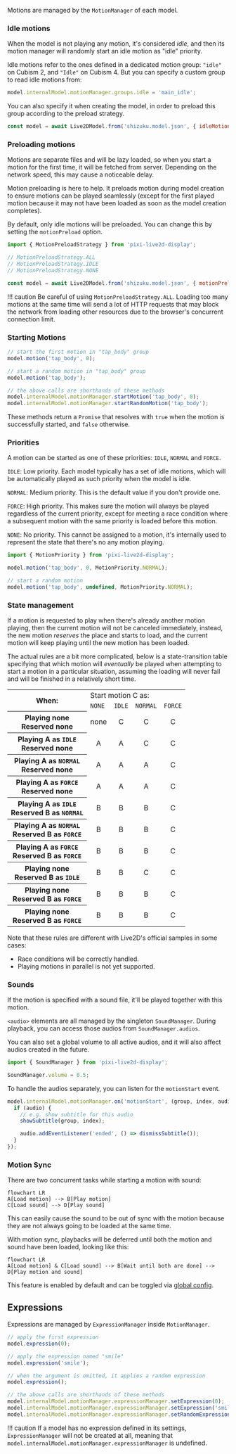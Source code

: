Motions are managed by the `MotionManager` of each model.

### Idle motions

When the model is not playing any motion, it's considered *idle*, and then its motion manager will randomly start an idle motion as "idle" priority.

Idle motions refer to the ones defined in a dedicated motion group: `"idle"` on Cubism 2, and `"Idle"` on Cubism 4. But you can specify a custom group to read idle motions from:

```js
model.internalModel.motionManager.groups.idle = 'main_idle';
```

You can also specify it when creating the model, in order to preload this group according to the preload strategy.

```js
const model = await Live2DModel.from('shizuku.model.json', { idleMotionGroup: 'main_idle' });
```

### Preloading motions

Motions are separate files and will be lazy loaded, so when you start a motion for the first time, it will be fetched from server. Depending on the network speed, this may cause a noticeable delay.

Motion preloading is here to help. It preloads motion during model creation to ensure motions can be played seamlessly (except for the first played motion because it may not have been loaded as soon as the model creation completes).

By default, only idle motions will be preloaded. You can change this by setting the `motionPreload` option.

```js
import { MotionPreloadStrategy } from 'pixi-live2d-display';

// MotionPreloadStrategy.ALL
// MotionPreloadStrategy.IDLE
// MotionPreloadStrategy.NONE

const model = await Live2DModel.from('shizuku.model.json', { motionPreload: MotionPreloadStrategy.NONE });
```

!!! caution
    Be careful of using `MotionPreloadStrategy.ALL`. Loading too many motions at the same time will send a lot of HTTP requests that may block the network from loading other resources due to the browser's concurrent connection limit.

### Starting Motions

```js
// start the first motion in "tap_body" group
model.motion('tap_body', 0);

// start a random motion in "tap_body" group
model.motion('tap_body');

// the above calls are shorthands of these methods
model.internalModel.motionManager.startMotion('tap_body', 0);
model.internalModel.motionManager.startRandomMotion('tap_body');
```

These methods return a `Promise` that resolves with `true` when the motion is successfully started, and `false` otherwise.

### Priorities

A motion can be started as one of these priorities: `IDLE`, `NORMAL` and `FORCE`.

`IDLE`: Low priority. Each model typically has a set of idle motions, which will be automatically played as such priority when the model is idle.

`NORMAL`: Medium priority. This is the default value if you don't provide one.

`FORCE`: High priority. This makes sure the motion will always be played regardless of the current priority, except for meeting a race condition where a subsequent motion with the same priority is loaded before this motion.

`NONE`: No priority. This cannot be assigned to a motion, it's internally used to represent the state that there's no any motion playing.

```js
import { MotionPriority } from 'pixi-live2d-display';

model.motion('tap_body', 0, MotionPriority.NORMAL);

// start a random motion
model.motion('tap_body', undefined, MotionPriority.NORMAL);
```

### State management

If a motion is requested to play when there's already another motion playing, then the current motion will not be canceled immediately, instead, the new motion *reserves* the place and starts to load, and the current motion will keep playing until the new motion has been loaded.

The actual rules are a bit more complicated, below is a state-transition table specifying that which motion will *eventually* be played when attempting to start a motion in a particular situation, assuming the loading will never fail and will be finished in a relatively short time.

<table>
<tr><th rowspan="2">When:</th><td colspan="4">Start motion C as:</td></tr>
<tr>
<td><code>NONE</code></td>
<td><code>IDLE</code></td>
<td><code>NORMAL</code></td>
<td><code>FORCE</code></td>
</tr>
<tr>
<th>Playing none 
<br>Reserved none </th>
<td align="center">none</td><td align="center">C</td><td align="center">C</td><td align="center">C</td>
</tr>
<tr>
<th>Playing A  as <code>IDLE</code> 
<br>Reserved none </th>
<td align="center">A</td><td align="center">A</td><td align="center">C</td><td align="center">C</td>
</tr>
<tr>
<th>Playing A  as <code>NORMAL</code> 
<br>Reserved none </th>
<td align="center">A</td><td align="center">A</td><td align="center">A</td><td align="center">C</td>
</tr>
<tr>
<th>Playing A  as <code>FORCE</code> 
<br>Reserved none </th>
<td align="center">A</td><td align="center">A</td><td align="center">A</td><td align="center">C</td>
</tr>
<tr>
<th>Playing A  as <code>IDLE</code> 
<br>Reserved B  as <code>NORMAL</code> </th>
<td align="center">B</td><td align="center">B</td><td align="center">B</td><td align="center">C</td>
</tr>
<tr>
<th>Playing A  as <code>NORMAL</code> 
<br>Reserved B  as <code>FORCE</code> </th>
<td align="center">B</td><td align="center">B</td><td align="center">B</td><td align="center">C</td>
</tr>
<tr>
<th>Playing A  as <code>FORCE</code> 
<br>Reserved B  as <code>FORCE</code> </th>
<td align="center">B</td><td align="center">B</td><td align="center">B</td><td align="center">C</td>
</tr>
<tr>
<th>Playing none 
<br>Reserved B  as <code>IDLE</code> </th>
<td align="center">B</td><td align="center">B</td><td align="center">C</td><td align="center">C</td>
</tr>
<tr>
<th>Playing none 
<br>Reserved B  as <code>FORCE</code> </th>
<td align="center">B</td><td align="center">B</td><td align="center">B</td><td align="center">C</td>
</tr>
<tr>
<th>Playing none 
<br>Reserved B  as <code>FORCE</code> </th>
<td align="center">B</td><td align="center">B</td><td align="center">B</td><td align="center">C</td>
</tr>
</table>

Note that these rules are different with Live2D's official samples in some cases:

- Race conditions will be correctly handled.
- Playing motions in parallel is not yet supported.

### Sounds

If the motion is specified with a sound file, it'll be played together with this motion.

`<audio>` elements are all managed by the singleton `SoundManager`. During playback, you can access those audios from `SoundManager.audios`.

You can also set a global volume to all active audios, and it will also affect audios created in the future.

```js
import { SoundManager } from 'pixi-live2d-display';

SoundManager.volume = 0.5;
```

To handle the audios separately, you can listen for the `motionStart` event.

```js
model.internalModel.motionManager.on('motionStart', (group, index, audio) => {
  if (audio) {
    // e.g. show subtitle for this audio
    showSubtitle(group, index);

    audio.addEventListener('ended', () => dismissSubtitle());
  }
});
```

### Motion Sync

There are two concurrent tasks while starting a motion with sound:

```mermaid
flowchart LR
A[Load motion] --> B[Play motion]
C[Load sound] --> D[Play sound]
```

This can easily cause the sound to be out of sync with the motion because they are not always going to be loaded at the same time.

With motion sync, playbacks will be deferred until both the motion and sound have been loaded, looking like this:

```mermaid
flowchart LR
A[Load motion] & C[Load sound] --> B[Wait until both are done] --> D[Play motion and sound]
```

This feature is enabled by default and can be toggled via [global config](/configs).

## Expressions

Expressions are managed by `ExpressionManager` inside `MotionManager`.

```javascript
// apply the first expression
model.expression(0);

// apply the expression named "smile"
model.expression('smile');

// when the argument is omitted, it applies a random expression
model.expression();

// the above calls are shorthands of these methods
model.internalModel.motionManager.expressionManager.setExpression(0);
model.internalModel.motionManager.expressionManager.setExpression('smile');
model.internalModel.motionManager.expressionManager.setRandomExpression();
```

!!! caution
    If a model has no expression defined in its settings, `ExpressionManager` will not be created at all, meaning that `model.internalModel.motionManager.expressionManager` is undefined.
